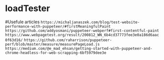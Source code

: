 # loadTester



#Usefule articles
`https://michaljanaszek.com/blog/test-website-performance-with-puppeteer/#firstMeaningfulPaint`
`https://github.com/addyosmani/puppeteer-webperf#first-contentful-paint`
`https://www.webpagetest.org/result/200812_WN_6b4cd37773fee3e0a186d6aac0f63d16/`
`https://github.com/raharrison/puppeteer-perf/blob/master/measure/measurePageLoad.js`
`https://medium.com/@e_mad_ehsan/getting-started-with-puppeteer-and-chrome-headless-for-web-scrapping-6bf5979dee3e`


